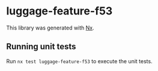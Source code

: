 # luggage-feature-f53

This library was generated with [Nx](https://nx.dev).

## Running unit tests

Run `nx test luggage-feature-f53` to execute the unit tests.
